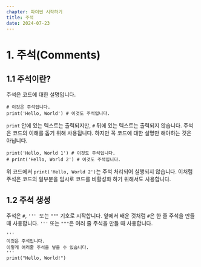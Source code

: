 ```yaml
---
chapter: 파이썬 시작하기
title: 주석
date: 2024-07-23
---
```


# 1. 주석(Comments)

## 1.1 주석이란?

주석은 코드에 대한 설명입니다.

```python-exec
# 이것은 주석입니다.
print('Hello, World') # 이것도 주석입니다.
```

`print` 안에 있는 텍스트는 출력되지만, `#` 뒤에 있는 텍스트는 출력되지 않습니다. 주석은 코드의 이해를 돕기 위해 사용됩니다. 하지만 꼭 코드에 대한 설명만 해야하는 것은 아닙니다.

```python-exec
print('Hello, World 1') # 이것도 주석입니다.
# print('Hello, World 2') # 이것도 주석입니다.
```

위 코드에서 `print('Hello, World 2')`는 주석 처리되어 실행되지 않습니다. 이처럼 주석은 코드의 일부분을 임시로 코드를 비활성화 하기 위해서도 사용합니다.

## 1.2 주석 생성

주석은 `#`, `'''`  또는 `"""` 기호로 시작합니다. 앞에서 배운 것처럼 `#`은 한 줄 주석을 만들 때 사용합니다. `'''` 또는 `"""`은 여러 줄 주석을 만들 때 사용합니다.

```python-exec
'''
이것은 주석입니다.
이렇게 여러줄 주석을 넣을 수 있습니다.
'''
print("Hello, World!")
```